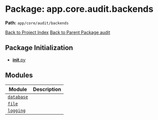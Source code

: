 # Package: app.core.audit.backends

**Path:** `app/core/audit/backends`

[Back to Project Index](../../../../../index.md)
[Back to Parent Package audit](../index.md)

## Package Initialization
- [__init__.py](init.md)

## Modules

| Module | Description |
| --- | --- |
| [`database`](database.md) |  |
| [`file`](file.md) |  |
| [`logging`](logging.md) |  |
